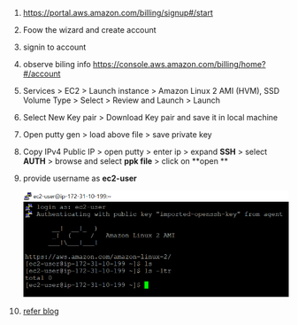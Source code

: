1. https://portal.aws.amazon.com/billing/signup#/start
1. Foow the wizard and create account
1. signin to account
1. observe biling info https://console.aws.amazon.com/billing/home?#/account
1. Services > EC2 > Launch instance > Amazon Linux 2 AMI (HVM), SSD Volume Type > Select > Review and Launch > Launch
1. Select New Key pair > Download Key pair and save it in local machine
1. Open putty gen > load above file > save private key 
1. Copy IPv4 Public IP > open putty > enter ip > expand **SSH** > select **AUTH** > browse and select **ppk file** > click on **open **
1. provide username as **ec2-user**

    ![](login_screen.PNG)
1. [refer blog](https://linuxacademy.com/guide/17385-use-putty-to-access-ec2-linux-instances-via-ssh-from-windows/)


